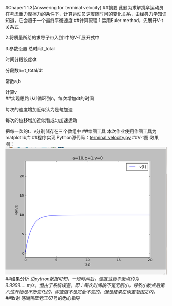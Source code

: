 #Chaper1  1.3(Answering for terminal velocity)
##摘要
此题为求解跳伞运动员在考虑重力摩擦力的条件下，计算运动员速度随时间的变化关系，由经典力学知识知道，它会趋于一个最终平衡速度
##计算原理
1.运用Euler method，先展开V-t关系式  

2.将质量所给的求导子带入到1中的V-T展开式中  

3.参数设置
总时间t_total  

时间分段长度dt  

分段数n=t_total/dt  

常数a,b  

计算v  
##实现思路
i从1循环到n，每次增加dt的时间  

每次的速度增加近似认为是匀加速  

每次的位移增加近似看成匀加速运动  

把每一次的t、v分别储存在三个数组中 
##绘图工具
本次作业使用作图工具为matplotlib库
##程序实现
Python源代码：[terminal velocity.py](https://github.com/daijiahe/computationalphysics_N2013301020073/blob/master/terminal%20velocity.py)
##V-t图
效果图：![alt text](https://github.com/daijiahe/computationalphysics_N2013301020073/blob/master/chapter1.png) 
##结果分析
*由python数据可知，一段时间后，速度达到平衡点约为9.9999.....m/s，但由于系统误差，即：每次时间段不是无限小。导致小数点后第八位开始是不断变化的，即速度不是完全不变的。但是结果在误差范围之内。*  
##致谢
感谢隔壁老王67号的悉心指导
